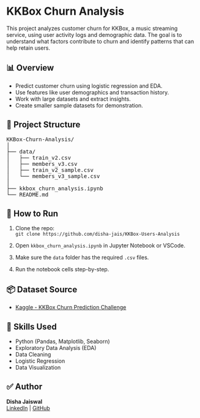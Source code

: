 # KKBox Churn Analysis

This project analyzes customer churn for KKBox, a music streaming service, using user activity logs and demographic data. The goal is to understand what factors contribute to churn and identify patterns that can help retain users.

## 📊 Overview

- Predict customer churn using logistic regression and EDA.
- Use features like user demographics and transaction history.
- Work with large datasets and extract insights.
- Create smaller sample datasets for demonstration.

## 📁 Project Structure

<pre>
KKBox-Churn-Analysis/  
│  
├── data/  
│   ├── train_v2.csv  
│   ├── members_v3.csv  
│   ├── train_v2_sample.csv  
│   └── members_v3_sample.csv  
│  
├── kkbox_churn_analysis.ipynb  
└── README.md
</pre>

## 📌 How to Run

1. Clone the repo:  
   `git clone https://github.com/disha-jais/KKBox-Users-Analysis`

2. Open `kkbox_churn_analysis.ipynb` in Jupyter Notebook or VSCode.  
3. Make sure the `data` folder has the required `.csv` files.  
4. Run the notebook cells step-by-step.

## 📦 Dataset Source

- [Kaggle - KKBox Churn Prediction Challenge](https://www.kaggle.com/c/kkbox-churn-prediction-challenge)

## 🧠 Skills Used

- Python (Pandas, Matplotlib, Seaborn)
- Exploratory Data Analysis (EDA)
- Data Cleaning
- Logistic Regression
- Data Visualization

## ✅ Author

**Disha Jaiswal**  
[LinkedIn](https://www.linkedin.com/in/disha) | [GitHub](https://github.com/disha-jais)
